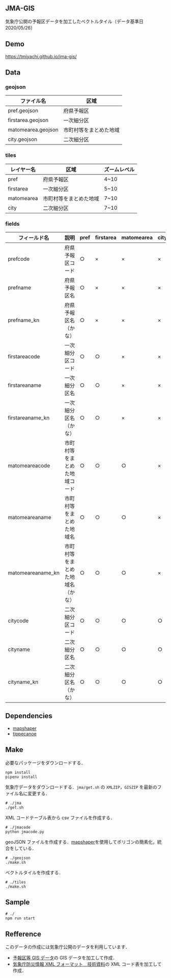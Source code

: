 ## JMA-GIS

気象庁公開の予報区データを加工したベクトルタイル（データ基準日 2020/05/26）

## Demo
https://tmiyachi.github.io/jma-gis/

## Data

### geojson

| ファイル名         | 区域                   |
| ------------------ | ---------------------- |
| pref.geojson       | 府県予報区             |
| firstarea.geojson  | 一次細分区             |
| matomearea.geojson | 市町村等をまとめた地域 |
| city.geojson       | 二次細分区             |

### tiles

| レイヤー名 | 区域                   | ズームレベル |
| ---------- | ---------------------- | ------------ |
| pref       | 府県予報区             | 4~10         |
| firstarea  | 一次細分区             | 5~10         |
| matomearea | 市町村等をまとめた地域 | 7~10         |
| city       | 二次細分区             | 7~10         |

### fields

| フィールド名      | 説明                             | pref | firstarea | matomearea | city |
| ----------------- | -------------------------------- | ---- | --------- | ---------- | ---- |
| prefcode          | 府県予報区コード                 | ○    | ×         | ×          | ×    |
| prefname          | 府県予報区名                     | ○    | ×         | ×          | ×    |
| prefname_kn       | 府県予報区名（かな）             | ○    | ×         | ×          | ×    |
| firstareacode     | 一次細分区コード                 | ○    | ○         | ×          | ×    |
| firstareaname     | 一次細分区名                     | ○    | ○         | ×          | ×    |
| firstareaname_kn  | 一次細分区名（かな）             | ○    | ○         | ×          | ×    |
| matomeareacode    | 市町村等をまとめた地域コード     | ○    | ○         | ○          | ×    |
| matomeareaname    | 市町村等をまとめた地域名         | ○    | ○         | ○          | ×    |
| matomeareaname_kn | 市町村等をまとめた地域名（かな） | ○    | ○         | ○          | ×    |
| citycode          | 二次細分区コード                 | ○    | ○         | ○          | ○    | ○ |
| cityname          | 二次細分区名                     | ○    | ○         | ○          | ○    | ○ |
| cityname_kn       | 二次細分区名（かな）             | ○    | ○         | ○          | ○    | ○ |

## Dependencies

- [mapshaper](https://github.com/mbloch/mapshaper)
- [tippecanoe](https://github.com/mapbox/tippecanoe)

## Make

必要なパッケージをダウンロードする．

```
npm install
pipenv install
```

気象庁データをダウンロードする．`jma/get.sh` の `XMLZIP`，`GISZIP` を最新のファイル名に変更する．

```
# ./jma
./get.sh
```

XML コードテーブル表から csv ファイルを作成する．

```
# ./jmacode
python jmacode.py
```

geoJSON ファイルを作成する．[mapshaper](https://github.com/mbloch/mapshaper)を使用してポリゴンの簡素化，統合をしている．

```
# ./geojson
./make.sh
```

ベクトルタイルを作成する．

```
# ./tiles
./make.sh
```

## Sample

```
# ./
npm run start

```

## Refference

このデータの作成には気象庁公開のデータを利用しています．

- [予報区等 GIS データ](https://www.data.jma.go.jp/developer/gis.html)の GIS データを加工して作成．
- [気象庁防災情報 XML フォーマット　技術資料](http://xml.kishou.go.jp/tec_material.html)の XML コード表を加工して作成．
